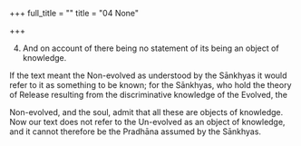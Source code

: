 +++
full_title = ""
title = "04 None"

+++


4. And on account of there being no statement of its being an object of knowledge.

If the text meant the Non-evolved as understood by the Sānkhyas it would refer to it as something to be known; for the Sānkhyas, who hold the theory of Release resulting from the discriminative knowledge of the Evolved, the

 Non-evolved, and the soul, admit that all these are objects of knowledge. Now our text does not refer to the Un-evolved as an object of knowledge, and it cannot therefore be the Pradhāna assumed by the Sānkhyas.

